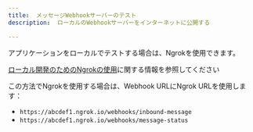 ```yaml
---
title:  メッセージWebhookサーバーのテスト
description:  ローカルのWebhookサーバーをインターネットに公開する

---
```


アプリケーションをローカルでテストする場合は、Ngrokを使用できます。

[ローカル開発のためのNgrokの使用](/tools/ngrok)に関する情報を参照してください

この方法でNgrokを使用する場合は、Webhook URLにNgrok URLを使用します：

* `https://abcdef1.ngrok.io/webhooks/inbound-message`
* `https://abcdef1.ngrok.io/webhooks/message-status`

